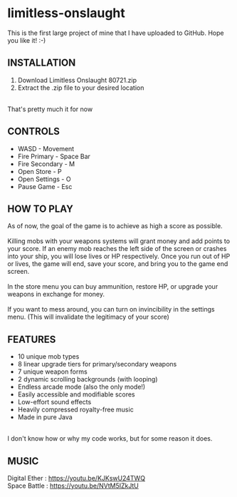 # limitless-onslaught
This is the first large project of mine that I have uploaded to GitHub. Hope you like it! :-) <br />

## INSTALLATION

1. Download Limitless Onslaught 80721.zip <br />
2. Extract the .zip file to your desired location <br />
<br />
That's pretty much it for now <br />

## CONTROLS

* WASD - Movement <br />
* Fire Primary - Space Bar <br />
* Fire Secondary - M <br />
* Open Store - P <br />
* Open Settings - O <br />
* Pause Game - Esc <br />

## HOW TO PLAY

As of now, the goal of the game is to achieve as high a score as possible. <br />
<br />
Killing mobs with your weapons systems will grant money and add points to your score. If an enemy mob reaches the left side of the screen or crashes into your ship, you will lose lives or HP respectively. Once you run out of HP or lives, the game will end, save your score, and bring you to the game end screen. <br />
<br />
In the store menu you can buy ammunition, restore HP, or upgrade your weapons in exchange for money. <br />
<br />
If you want to mess around, you can turn on invincibility in the settings menu. (This will invalidate the legitimacy of your score) <br />

## FEATURES

* 10 unique mob types <br />
* 8 linear upgrade tiers for primary/secondary weapons <br />
* 7 unique weapon forms <br />
* 2 dynamic scrolling backgrounds (with looping) <br />
* Endless arcade mode (also the only mode!) <br />
* Easily accessible and modifiable scores <br />
* Low-effort sound effects <br />
* Heavily compressed royalty-free music <br />
* Made in pure Java <br />
<br />
I don't know how or why my code works, but for some reason it does. <br />

## MUSIC

Digital Ether : https://youtu.be/KJKswU24TWQ <br />
Space Battle : https://youtu.be/NVtM5IZkJtU <br />
